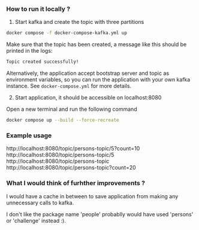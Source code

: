 ### How to run it locally ?

1. Start kafka and create the topic with three partitions 
```bash
docker compose -f docker-compose-kafka.yml up 
```
Make sure that the topic has been created, a message like this should be printed in the logs:
```bash
Topic created successfully!
```

Alternatively, the application accept bootstrap server and topic as environment variables, so you can run the application with your own kafka instance.
See `docker-compose.yml` for more details.


2. Start application, it should be accessible on localhost:8080

Open a new terminal and run the following command

```bash
docker compose up --build --force-recreate
```


### Example usage

http://localhost:8080/topic/persons-topic/5?count=10
http://localhost:8080/topic/persons-topic/5
http://localhost:8080/topic/persons-topic
http://localhost:8080/topic/persons-topic?count=20

### What I would think of furhther improvements ?

I would have a cache in between to save application from making any unnecessary calls to kafka.

I don't like the package name 'people' probablly would have used 'persons' or 'challenge' instead :).
